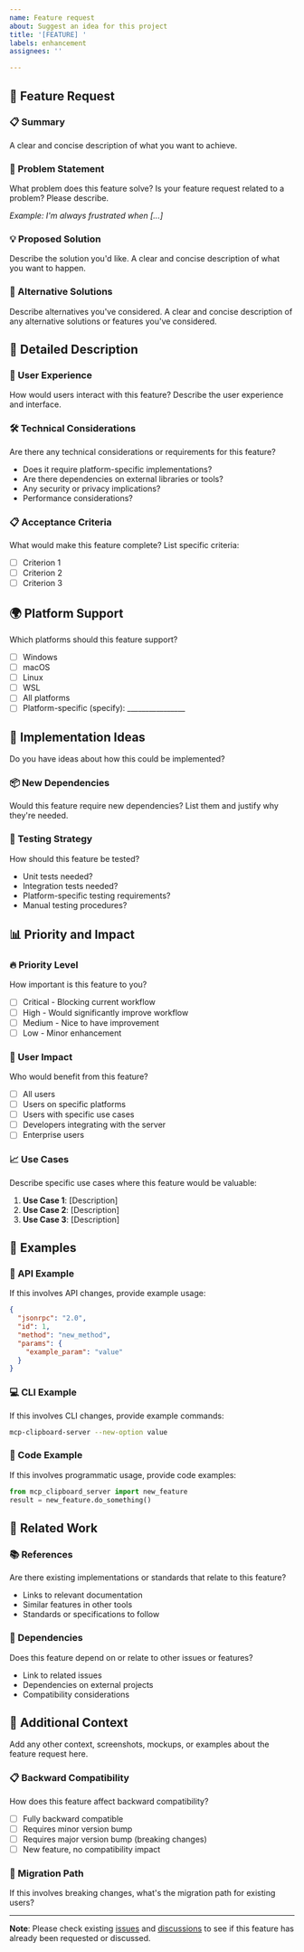 ```yaml
---
name: Feature request
about: Suggest an idea for this project
title: '[FEATURE] '
labels: enhancement
assignees: ''

---
```


## 🚀 Feature Request

### 📋 Summary

A clear and concise description of what you want to achieve.

### 🎯 Problem Statement

What problem does this feature solve? Is your feature request related to a problem? Please describe.

*Example: I'm always frustrated when [...]*

### 💡 Proposed Solution

Describe the solution you'd like. A clear and concise description of what you want to happen.

### 🔄 Alternative Solutions

Describe alternatives you've considered. A clear and concise description of any alternative solutions or features you've considered.

## 📝 Detailed Description

### 🎨 User Experience

How would users interact with this feature? Describe the user experience and interface.

### 🛠️ Technical Considerations

Are there any technical considerations or requirements for this feature?

- Does it require platform-specific implementations?
- Are there dependencies on external libraries or tools?
- Any security or privacy implications?
- Performance considerations?

### 📋 Acceptance Criteria

What would make this feature complete? List specific criteria:

- [ ] Criterion 1
- [ ] Criterion 2
- [ ] Criterion 3

## 🌍 Platform Support

Which platforms should this feature support?

- [ ] Windows
- [ ] macOS
- [ ] Linux
- [ ] WSL
- [ ] All platforms
- [ ] Platform-specific (specify): ________________

## 🔧 Implementation Ideas

Do you have ideas about how this could be implemented?

### 📦 New Dependencies

Would this feature require new dependencies? List them and justify why they're needed.

### 🧪 Testing Strategy

How should this feature be tested?

- Unit tests needed?
- Integration tests needed?
- Platform-specific testing requirements?
- Manual testing procedures?

## 📊 Priority and Impact

### 🔥 Priority Level

How important is this feature to you?

- [ ] Critical - Blocking current workflow
- [ ] High - Would significantly improve workflow
- [ ] Medium - Nice to have improvement
- [ ] Low - Minor enhancement

### 👥 User Impact

Who would benefit from this feature?

- [ ] All users
- [ ] Users on specific platforms
- [ ] Users with specific use cases
- [ ] Developers integrating with the server
- [ ] Enterprise users

### 📈 Use Cases

Describe specific use cases where this feature would be valuable:

1. **Use Case 1**: [Description]
2. **Use Case 2**: [Description]
3. **Use Case 3**: [Description]

## 📖 Examples

### 🔧 API Example

If this involves API changes, provide example usage:

```json
{
  "jsonrpc": "2.0",
  "id": 1,
  "method": "new_method",
  "params": {
    "example_param": "value"
  }
}
```

### 💻 CLI Example

If this involves CLI changes, provide example commands:

```bash
mcp-clipboard-server --new-option value
```

### 🐍 Code Example

If this involves programmatic usage, provide code examples:

```python
from mcp_clipboard_server import new_feature
result = new_feature.do_something()
```

## 🔗 Related Work

### 📚 References

Are there existing implementations or standards that relate to this feature?

- Links to relevant documentation
- Similar features in other tools
- Standards or specifications to follow

### 🤝 Dependencies

Does this feature depend on or relate to other issues or features?

- Link to related issues
- Dependencies on external projects
- Compatibility considerations

## 💬 Additional Context

Add any other context, screenshots, mockups, or examples about the feature request here.

### 📋 Backward Compatibility

How does this feature affect backward compatibility?

- [ ] Fully backward compatible
- [ ] Requires minor version bump
- [ ] Requires major version bump (breaking changes)
- [ ] New feature, no compatibility impact

### 🚀 Migration Path

If this involves breaking changes, what's the migration path for existing users?

---

**Note**: Please check existing [issues](../../issues) and [discussions](../../discussions) to see if this feature has already been requested or discussed.
